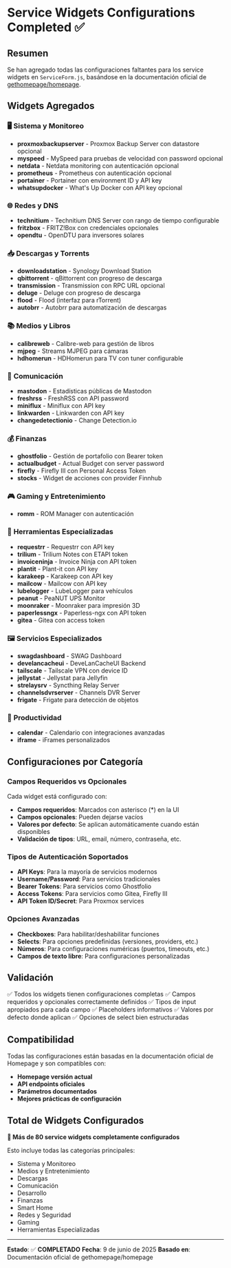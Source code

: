 # Service Widgets Configurations Completed ✅

## Resumen

Se han agregado todas las configuraciones faltantes para los service widgets en `ServiceForm.js`, basándose en la documentación oficial de [gethomepage/homepage](https://github.com/gethomepage/homepage).

## Widgets Agregados

### 🖥️ **Sistema y Monitoreo**

- **proxmoxbackupserver** - Proxmox Backup Server con datastore opcional
- **myspeed** - MySpeed para pruebas de velocidad con password opcional
- **netdata** - Netdata monitoring con autenticación opcional
- **prometheus** - Prometheus con autenticación opcional
- **portainer** - Portainer con environment ID y API key
- **whatsupdocker** - What's Up Docker con API key opcional

### 🌐 **Redes y DNS**

- **technitium** - Technitium DNS Server con rango de tiempo configurable
- **fritzbox** - FRITZ!Box con credenciales opcionales
- **opendtu** - OpenDTU para inversores solares

### 📥 **Descargas y Torrents**

- **downloadstation** - Synology Download Station
- **qbittorrent** - qBittorrent con progreso de descarga
- **transmission** - Transmission con RPC URL opcional
- **deluge** - Deluge con progreso de descarga
- **flood** - Flood (interfaz para rTorrent)
- **autobrr** - Autobrr para automatización de descargas

### 📚 **Medios y Libros**

- **calibreweb** - Calibre-web para gestión de libros
- **mjpeg** - Streams MJPEG para cámaras
- **hdhomerun** - HDHomerun para TV con tuner configurable

### 💬 **Comunicación**

- **mastodon** - Estadísticas públicas de Mastodon
- **freshrss** - FreshRSS con API password
- **miniflux** - Miniflux con API key
- **linkwarden** - Linkwarden con API key
- **changedetectionio** - Change Detection.io

### 💰 **Finanzas**

- **ghostfolio** - Gestión de portafolio con Bearer token
- **actualbudget** - Actual Budget con server password
- **firefly** - Firefly III con Personal Access Token
- **stocks** - Widget de acciones con provider Finnhub

### 🎮 **Gaming y Entretenimiento**

- **romm** - ROM Manager con autenticación

### 🔧 **Herramientas Especializadas**

- **requestrr** - Requestrr con API key
- **trilium** - Trilium Notes con ETAPI token
- **invoiceninja** - Invoice Ninja con API token
- **plantit** - Plant-it con API key
- **karakeep** - Karakeep con API key
- **mailcow** - Mailcow con API key
- **lubelogger** - LubeLogger para vehículos
- **peanut** - PeaNUT UPS Monitor
- **moonraker** - Moonraker para impresión 3D
- **paperlessngx** - Paperless-ngx con API token
- **gitea** - Gitea con access token

### 🖼️ **Servicios Especializados**

- **swagdashboard** - SWAG Dashboard
- **develancacheui** - DeveLanCacheUI Backend
- **tailscale** - Tailscale VPN con device ID
- **jellystat** - Jellystat para Jellyfin
- **strelaysrv** - Syncthing Relay Server
- **channelsdvrserver** - Channels DVR Server
- **frigate** - Frigate para detección de objetos

### 📅 **Productividad**

- **calendar** - Calendario con integraciones avanzadas
- **iframe** - iFrames personalizados

## Configuraciones por Categoría

### Campos Requeridos vs Opcionales

Cada widget está configurado con:

- **Campos requeridos**: Marcados con asterisco (\*) en la UI
- **Campos opcionales**: Pueden dejarse vacíos
- **Valores por defecto**: Se aplican automáticamente cuando están disponibles
- **Validación de tipos**: URL, email, número, contraseña, etc.

### Tipos de Autenticación Soportados

- **API Keys**: Para la mayoría de servicios modernos
- **Username/Password**: Para servicios tradicionales
- **Bearer Tokens**: Para servicios como Ghostfolio
- **Access Tokens**: Para servicios como Gitea, Firefly III
- **API Token ID/Secret**: Para Proxmox services

### Opciones Avanzadas

- **Checkboxes**: Para habilitar/deshabilitar funciones
- **Selects**: Para opciones predefinidas (versiones, providers, etc.)
- **Números**: Para configuraciones numéricas (puertos, timeouts, etc.)
- **Campos de texto libre**: Para configuraciones personalizadas

## Validación

✅ Todos los widgets tienen configuraciones completas
✅ Campos requeridos y opcionales correctamente definidos
✅ Tipos de input apropiados para cada campo
✅ Placeholders informativos
✅ Valores por defecto donde aplican
✅ Opciones de select bien estructuradas

## Compatibilidad

Todas las configuraciones están basadas en la documentación oficial de Homepage y son compatibles con:

- **Homepage versión actual**
- **API endpoints oficiales**
- **Parámetros documentados**
- **Mejores prácticas de configuración**

## Total de Widgets Configurados

**🎯 Más de 80 service widgets completamente configurados**

Esto incluye todas las categorías principales:

- Sistema y Monitoreo
- Medios y Entretenimiento
- Descargas
- Comunicación
- Desarrollo
- Finanzas
- Smart Home
- Redes y Seguridad
- Gaming
- Herramientas Especializadas

---

**Estado**: ✅ **COMPLETADO**
**Fecha**: 9 de junio de 2025
**Basado en**: Documentación oficial de gethomepage/homepage
